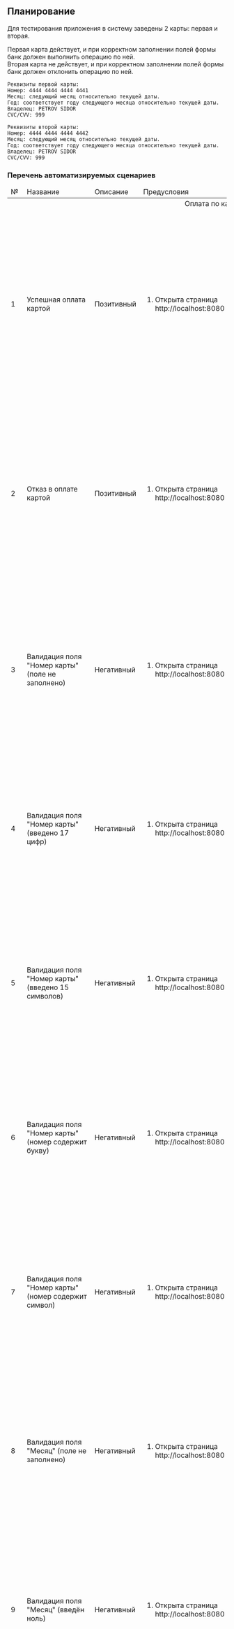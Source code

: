 ## Планирование

<p>Для тестирования приложения в систему заведены 2 карты: первая и вторая.</p>
Первая карта действует, и при корректном заполнении полей формы банк должен выполнить операцию по ней.<br/>
Вторая карта не действует, и при корректном заполнении полей формы банк должен отклонить операцию по ней.<br/>

`````
Реквизиты первой карты:
Номер: 4444 4444 4444 4441
Месяц: следующий месяц относительно текущей даты.
Год: соответствует году следующего месяца относительно текущей даты.
Владелец: PETROV SIDOR
CVC/CVV: 999
`````

`````
Реквизиты второй карты:
Номер: 4444 4444 4444 4442
Месяц: следующий месяц относительно текущей даты.
Год: соответствует году следующего месяца относительно текущей даты.
Владелец: PETROV SIDOR
CVC/CVV: 999
`````


### Перечень автоматизируемых сценариев
<table>
  <thead>
    <tr>
      <td>№</td>
      <td>Название</td>
      <td>Описание</td>
      <td>Предусловия</td>
      <td>Шаги</td>
      <td>Ожидаемый результат</td>
    </tr>
  </thead>
  <tbody>
    <tr>
        <td colspan="6" align="center">Оплата по карте</td>
    </tr>
    <tr>
      <td>1</td>
      <td>Успешная оплата картой</td>
      <td>Позитивный</td>
      <td>
        <ol>
          <li>Открыта страница http://localhost:8080</li>
        </ol>
      </td>
      <td>
        <ol>
          <li>Нажать на кнопку "Купить"</li>
          <li>Заполнить поля формы значениями первой карты</li>
          <li>Нажать на кнопку "Продолжить"</li>
          <li>Подождать 15 секунд</li>
        </ol>
      </td>
      <td>
        <ul>
            UI:
            <li>На странице виден элемент с текстом "Успешно"</li>
        </ul>
        <ul>
            БД:
            <li>В таблицу "order_entity" добавилась запись</li>
            <li>В таблицу "payment_entity" добавилась запись</li>
            <li>В таблице "credit_request_entity" нет новых записей</li>
            <li>Поле "status" новой записи в таблице "payment_entity" имеет значение "APPROVED"</li>
        </ul>
      </td>
    </tr>
    <tr>
      <td>2</td>
      <td>Отказ в оплате картой</td>
      <td>Позитивный</td>
      <td>
        <ol>
          <li>Открыта страница http://localhost:8080</li>
        </ol>
      </td>
      <td>
        <ol>
          <li>Нажать на кнопку "Купить"</li>
          <li>Заполнить поля формы значениями второй карты</li>
          <li>Нажать на кнопку "Продолжить"</li>
          <li>Подождать 15 секунд</li>
        </ol>
      </td>
      <td>
        <ul>
            UI:
            <li>На странице виден элемент с текстом "Ошибка"</li>
        </ul>
        <ul>
          БД:
          <li>В таблицу "order_entity" добавилась запись</li>
          <li>В таблицу "payment_entity" добавилась запись</li>
          <li>В таблице "credit_request_entity" нет новых записей</li>
          <li>Поле "status" новой записи в таблице "payment_entity" имеет значение "DECLINED"</li>
        </ul>
      </td>
    </tr>
    <tr>
      <td>3</td>
      <td>Валидация поля "Номер карты" (поле не заполнено)</td>
      <td>Негативный</td>
      <td>
        <ol>
          <li>Открыта страница http://localhost:8080</li>
        </ol>
      </td>
      <td>
        <ol>
          <li>Нажать на кнопку "Купить"</li>
            <li>В поле "Номер карты" ввести значение "" (пустая строка)</li>
            <li>Заполнить остальные поля формы значениями первой карты</li>
            <li>Нажать на кнопку "Продолжить"</li>
        </ol>
      </td>
      <td>
        <ul>
            UI:
            <li>На форме под полем "Номер карты" видно предупреждение "Поле обязательно для заполнения"</li>
        </ul>
        <ul>
          БД:
          <li>В таблице "order_entity" нет новых записей</li>
          <li>В таблице "payment_entity" нет новых записей</li>
          <li>В таблице "credit_request_entity" нет новых записей</li>
        </ul>
      </td>
    </tr>
    <tr>
      <td>4</td>
      <td>Валидация поля "Номер карты" (введено 17 цифр)</td>
      <td>Негативный</td>
      <td>
        <ol>
          <li>Открыта страница http://localhost:8080</li>
        </ol>
      </td>
      <td>
        <ol>
          <li>Нажать на кнопку "Купить"</li>
            <li>В поле "Номер карты" ввести значение 44444444444444412</li>
            <li>Заполнить остальные поля формы значениями первой карты</li>
            <li>Нажать на кнопку "Продолжить"</li>
        </ol>
      </td>
      <td>
        <ul>
            UI:
            <li>На форме под полем "Номер карты" видно предупреждение "Неверный формат"</li>
        </ul>
        <ul>
          БД:
          <li>В таблице "order_entity" нет новых записей</li>
          <li>В таблице "payment_entity" нет новых записей</li>
          <li>В таблице "credit_request_entity" нет новых записей</li>
        </ul>
      </td>
    </tr>
    <tr>
      <td>5</td>
      <td>Валидация поля "Номер карты" (введено 15 символов)</td>
      <td>Негативный</td>
      <td>
        <ol>
          <li>Открыта страница http://localhost:8080</li>
        </ol>
      </td>
      <td>
        <ol>
          <li>Нажать на кнопку "Купить"</li>
            <li>В поле "Номер карты" ввести значение 444444444444444</li>
            <li>Заполнить остальные поля формы значениями первой карты</li>
            <li>Нажать на кнопку "Продолжить"</li>
        </ol>
      </td>
      <td>
        <ul>
            UI:
            <li>На форме под полем "Номер карты" видно предупреждение "Неверный формат"</li>
        </ul>
        <ul>
          БД:
          <li>В таблице "order_entity" нет новых записей</li>
          <li>В таблице "payment_entity" нет новых записей</li>
          <li>В таблице "credit_request_entity" нет новых записей</li>
        </ul>
      </td>
    </tr>
    <tr>
      <td>6</td>
      <td>Валидация поля "Номер карты" (номер содержит букву)</td>
      <td>Негативный</td>
      <td>
        <ol>
          <li>Открыта страница http://localhost:8080</li>
        </ol>
      </td>
      <td>
        <ol>
          <li>Нажать на кнопку "Купить"</li>
            <li>В поле "Номер карты" ввести значение 444444444444444i</li>
            <li>Заполнить остальные поля формы значениями первой карты</li>
            <li>Нажать на кнопку "Продолжить"</li>
        </ol>
      </td>
      <td>
        <ul>
            UI:
            <li>На форме под полем "Номер карты" видно предупреждение "Неверный формат"</li>
        </ul>
        <ul>
          БД:
          <li>В таблице "order_entity" нет новых записей</li>
          <li>В таблице "payment_entity" нет новых записей</li>
          <li>В таблице "credit_request_entity" нет новых записей</li>
        </ul>
      </td>
    </tr>
    <tr>
      <td>7</td>
      <td>Валидация поля "Номер карты" (номер содержит символ)</td>
      <td>Негативный</td>
      <td>
        <ol>
          <li>Открыта страница http://localhost:8080</li>
        </ol>
      </td>
      <td>
        <ol>
          <li>Нажать на кнопку "Купить"</li>
            <li>В поле "Номер карты" ввести значение 444444444444444%</li>
            <li>Заполнить остальные поля формы значениями первой карты</li>
            <li>Нажать на кнопку "Продолжить"</li>
        </ol>
      </td>
      <td>
        <ul>
            UI:
            <li>На форме под полем "Номер карты" видно предупреждение "Неверный формат"</li>
        </ul>
        <ul>
          БД:
          <li>В таблице "order_entity" нет новых записей</li>
          <li>В таблице "payment_entity" нет новых записей</li>
          <li>В таблице "credit_request_entity" нет новых записей</li>
        </ul>
      </td>
    </tr>
    <tr>
      <td>8</td>
      <td>Валидация поля "Месяц" (поле не заполнено)</td>
      <td>Негативный</td>
      <td>
        <ol>
          <li>Открыта страница http://localhost:8080</li>
        </ol>
      </td>
      <td>
        <ol>
          <li>Нажать на кнопку "Купить"</li>
            <li>В поле "Месяц" ввести значение "" (пустая строка)</li>
            <li>Заполнить остальные поля формы значениями первой карты</li>
            <li>Нажать на кнопку "Продолжить"</li>
        </ol>
      </td>
      <td>
        <ul>
            UI:
            <li>На форме под полем "Месяц" видно предупреждение "Поле обязательно для заполнения"</li>
        </ul>
        <ul>
            БД:
            <li>В таблице "order_entity" нет новых записей</li>
            <li>В таблице "payment_entity" нет новых записей</li>
            <li>В таблице "credit_request_entity" нет новых записей</li>
        </ul>
      </td>
    </tr>
    <tr>
      <td>9</td>
      <td>Валидация поля "Месяц" (введён ноль)</td>
      <td>Негативный</td>
      <td>
        <ol>
          <li>Открыта страница http://localhost:8080</li>
        </ol>
      </td>
      <td>
        <ol>
          <li>Нажать на кнопку "Купить"</li>
            <li>В поле "Месяц" ввести значение 0</li>
            <li>Заполнить остальные поля формы значениями первой карты</li>
            <li>Нажать на кнопку "Продолжить"</li>
        </ol>
      </td>
      <td>
        <ul>
            UI:
            <li>На форме под полем "Месяц" видно предупреждение "Неверный формат"</li>
        </ul>
        <ul>
            БД:
            <li>В таблице "order_entity" нет новых записей</li>
            <li>В таблице "payment_entity" нет новых записей</li>
            <li>В таблице "credit_request_entity" нет новых записей</li>
        </ul>
      </td>
    </tr>
    <tr>
      <td>10</td>
      <td>Валидация поля "Месяц" (введено значение 00)</td>
      <td>Негативный</td>
      <td>
        <ol>
          <li>Открыта страница http://localhost:8080</li>
        </ol>
      </td>
      <td>
        <ol>
          <li>Нажать на кнопку "Купить"</li>
            <li>В поле "Месяц" ввести значение 00</li>
            <li>Заполнить остальные поля формы значениями первой карты</li>
            <li>Нажать на кнопку "Продолжить"</li>
        </ol>
      </td>
      <td>
        <ul>
            UI:
            <li>На форме под полем "Месяц" видно предупреждение "Неверный формат"</li>
        </ul>
        <ul>
            БД:
            <li>В таблице "order_entity" нет новых записей</li>
            <li>В таблице "payment_entity" нет новых записей</li>
            <li>В таблице "credit_request_entity" нет новых записей</li>
        </ul>
      </td>
    </tr>
    <tr>
      <td>11</td>
      <td>Валидация поля "Месяц" (введена одна цифра)</td>
      <td>Негативный</td>
      <td>
        <ol>
          <li>Открыта страница http://localhost:8080</li>
        </ol>
      </td>
      <td>
        <ol>
          <li>Нажать на кнопку "Купить"</li>
            <li>В поле "Месяц" ввести значение 7</li>
            <li>Заполнить остальные поля формы значениями первой карты</li>
            <li>Нажать на кнопку "Продолжить"</li>
        </ol>
      </td>
      <td>
        <ul>
            UI:
            <li>На форме под полем "Месяц" видно предупреждение "Неверный формат"</li>
        </ul>
        <ul>
            БД:
            <li>В таблице "order_entity" нет новых записей</li>
            <li>В таблице "payment_entity" нет новых записей</li>
            <li>В таблице "credit_request_entity" нет новых записей</li>
        </ul>
      </td>
    </tr>
    <tr>
      <td>12</td>
      <td>Валидация поля "Месяц" (введены 3 цифры)</td>
      <td>Негативный</td>
      <td>
        <ol>
          <li>Открыта страница http://localhost:8080</li>
        </ol>
      </td>
      <td>
        <ol>
          <li>Нажать на кнопку "Купить"</li>
            <li>В поле "Месяц" ввести значение 007</li>
            <li>Заполнить остальные поля формы значениями первой карты</li>
            <li>Нажать на кнопку "Продолжить"</li>
        </ol>
      </td>
      <td>
        <ul>
            UI:
            <li>На форме под полем "Месяц" видно предупреждение "Неверный формат"</li>
        </ul>
        <ul>
            БД:
            <li>В таблице "order_entity" нет новых записей</li>
            <li>В таблице "payment_entity" нет новых записей</li>
            <li>В таблице "credit_request_entity" нет новых записей</li>
        </ul>
      </td>
    </tr>
    <tr>
      <td>13</td>
      <td>Валидация поля "Месяц" (введён несуществующий номер месяца)</td>
      <td>Негативный</td>
      <td>
        <ol>
          <li>Открыта страница http://localhost:8080</li>
        </ol>
      </td>
      <td>
        <ol>
          <li>Нажать на кнопку "Купить"</li>
            <li>В поле "Месяц" ввести значение 13</li>
            <li>Заполнить остальные поля формы значениями первой карты</li>
            <li>Нажать на кнопку "Продолжить"</li>
        </ol>
      </td>
      <td>
        <ul>
            UI:
            <li>На форме под полем "Месяц" видно предупреждение "Неверно указан срок действия карты"</li>
        </ul>
        <ul>
            БД:
            <li>В таблице "order_entity" нет новых записей</li>
            <li>В таблице "payment_entity" нет новых записей</li>
            <li>В таблице "credit_request_entity" нет новых записей</li>
        </ul>
      </td>
    </tr>
    <tr>
      <td>14</td>
      <td>Валидация поля "Месяц" (введён отрицательный номер месяца)</td>
      <td>Негативный</td>
      <td>
        <ol>
          <li>Открыта страница http://localhost:8080</li>
        </ol>
      </td>
      <td>
        <ol>
          <li>Нажать на кнопку "Купить"</li>
            <li>В поле "Месяц" ввести значение -08</li>
            <li>Заполнить остальные поля формы значениями первой карты</li>
            <li>Нажать на кнопку "Продолжить"</li>
        </ol>
      </td>
      <td>
        <ul>
            UI:
            <li>На форме под полем "Месяц" видно предупреждение "Неверный формат"</li>
        </ul>
        <ul>
            БД:
            <li>В таблице "order_entity" нет новых записей</li>
            <li>В таблице "payment_entity" нет новых записей</li>
            <li>В таблице "credit_request_entity" нет новых записей</li>
        </ul>
      </td>
    </tr>
    <tr>
      <td>15</td>
      <td>Валидация поля "Месяц" (введены буквы)</td>
      <td>Негативный</td>
      <td>
        <ol>
          <li>Открыта страница http://localhost:8080</li>
        </ol>
      </td>
      <td>
        <ol>
          <li>Нажать на кнопку "Купить"</li>
            <li>В поле "Месяц" ввести значение VI</li>
            <li>Заполнить остальные поля формы значениями первой карты</li>
            <li>Нажать на кнопку "Продолжить"</li>
        </ol>
      </td>
      <td>
        <ul>
            UI:
            <li>На форме под полем "Месяц" видно предупреждение "Неверный формат"</li>
        </ul>
        <ul>
            БД:
            <li>В таблице "order_entity" нет новых записей</li>
            <li>В таблице "payment_entity" нет новых записей</li>
            <li>В таблице "credit_request_entity" нет новых записей</li>
        </ul>
      </td>
    </tr>
    <tr>
      <td>16</td>
      <td>Валидация поля "Месяц" (введены символы)</td>
      <td>Негативный</td>
      <td>
        <ol>
          <li>Открыта страница http://localhost:8080</li>
        </ol>
      </td>
      <td>
        <ol>
          <li>Нажать на кнопку "Купить"</li>
            <li>В поле "Месяц" ввести значение 0%</li>
            <li>Заполнить остальные поля формы значениями первой карты</li>
            <li>Нажать на кнопку "Продолжить"</li>
        </ol>
      </td>
      <td>
        <ul>
            UI:
            <li>На форме под полем "Месяц" видно предупреждение "Неверный формат"</li>
        </ul>
        <ul>
            БД:
            <li>В таблице "order_entity" нет новых записей</li>
            <li>В таблице "payment_entity" нет новых записей</li>
            <li>В таблице "credit_request_entity" нет новых записей</li>
        </ul>
      </td>
    </tr>
    <tr>
      <td>17</td>
      <td>Валидация поля "Год" (поле не заполнено)</td>
      <td>Негативный</td>
      <td>
        <ol>
          <li>Открыта страница http://localhost:8080</li>
        </ol>
      </td>
      <td>
        <ol>
            <li>Нажать на кнопку "Купить"</li>
            <li>В поле "Год" ввести значение "" (пустая строка)</li>
            <li>Заполнить остальные поля формы значениями первой карты</li>
            <li>Нажать на кнопку "Продолжить"</li>
        </ol>
      </td>
      <td>
        <ul>
            UI:
            <li>На форме под полем "Год" видно предупреждение "Поле обязательно для заполнения"</li>
        </ul>
        <ul>
            БД:
            <li>В таблице "order_entity" нет новых записей</li>
            <li>В таблице "payment_entity" нет новых записей</li>
            <li>В таблице "credit_request_entity" нет новых записей</li>
        </ul>
      </td>
    </tr>
    <tr>
      <td>18</td>
      <td>Валидация поля "Год" (введены буквы)</td>
      <td>Негативный</td>
      <td>
        <ol>
          <li>Открыта страница http://localhost:8080</li>
        </ol>
      </td>
      <td>
        <ol>
            <li>Нажать на кнопку "Купить"</li>
            <li>В поле "Год" ввести значение XX</li>
            <li>Заполнить остальные поля формы значениями первой карты</li>
            <li>Нажать на кнопку "Продолжить"</li>
        </ol>
      </td>
      <td>
        <ul>
            UI:
            <li>На форме под полем "Год" видно предупреждение "Неверный формат"</li>
        </ul>
        <ul>
            БД:
            <li>В таблице "order_entity" нет новых записей</li>
            <li>В таблице "payment_entity" нет новых записей</li>
            <li>В таблице "credit_request_entity" нет новых записей</li>
        </ul>
      </td>
    </tr>
    <tr>
      <td>19</td>
      <td>Валидация поля "Год" (введены символы)</td>
      <td>Негативный</td>
      <td>
        <ol>
          <li>Открыта страница http://localhost:8080</li>
        </ol>
      </td>
      <td>
        <ol>
            <li>Нажать на кнопку "Купить"</li>
            <li>В поле "Год" ввести значение 2*</li>
            <li>Заполнить остальные поля формы значениями первой карты</li>
            <li>Нажать на кнопку "Продолжить"</li>
        </ol>
      </td>
      <td>
        <ul>
            UI:
            <li>На форме под полем "Год" видно предупреждение "Неверный формат"</li>
        </ul>
        <ul>
            БД:
            <li>В таблице "order_entity" нет новых записей</li>
            <li>В таблице "payment_entity" нет новых записей</li>
            <li>В таблице "credit_request_entity" нет новых записей</li>
        </ul>
      </td>
    </tr>
    <tr>
      <td>20</td>
      <td>Валидация поля "Год" (введено отрицательное значение)</td>
      <td>Негативный</td>
      <td>
        <ol>
          <li>Открыта страница http://localhost:8080</li>
        </ol>
      </td>
      <td>
        <ol>
            <li>Нажать на кнопку "Купить"</li>
            <li>В поле "Год" ввести значение -23</li>
            <li>Заполнить остальные поля формы значениями первой карты</li>
            <li>Нажать на кнопку "Продолжить"</li>
        </ol>
      </td>
      <td>
        <ul>
            UI:
            <li>На форме под полем "Год" видно предупреждение "Неверный формат"</li>
        </ul>
        <ul>
            БД:
            <li>В таблице "order_entity" нет новых записей</li>
            <li>В таблице "payment_entity" нет новых записей</li>
            <li>В таблице "credit_request_entity" нет новых записей</li>
        </ul>
      </td>
    </tr>
    <tr>
      <td>21</td>
      <td>Валидация поля "Год" (введено 4 цифры)</td>
      <td>Негативный</td>
      <td>
        <ol>
          <li>Открыта страница http://localhost:8080</li>
        </ol>
      </td>
      <td>
        <ol>
            <li>Нажать на кнопку "Купить"</li>
            <li>В поле "Год" ввести 4 цифры текущего года</li>
            <li>Заполнить остальные поля формы значениями первой карты</li>
            <li>Нажать на кнопку "Продолжить"</li>
        </ol>
      </td>
      <td>
        <ul>
            UI:
            <li>На форме под полем "Год" видно предупреждение "Неверный формат"</li>
        </ul>
        <ul>
            БД:
            <li>В таблице "order_entity" нет новых записей</li>
            <li>В таблице "payment_entity" нет новых записей</li>
            <li>В таблице "credit_request_entity" нет новых записей</li>
        </ul>
      </td>
    </tr>
    <tr>
      <td>22</td>
      <td>Валидация поля "Год" (введено 3 цифры)</td>
      <td>Негативный</td>
      <td>
        <ol>
          <li>Открыта страница http://localhost:8080</li>
        </ol>
      </td>
      <td>
        <ol>
            <li>Нажать на кнопку "Купить"</li>
            <li>В поле "Год" ввести последние 3 цифры текущего года</li>
            <li>Заполнить остальные поля формы значениями первой карты</li>
            <li>Нажать на кнопку "Продолжить"</li>
        </ol>
      </td>
      <td>
        <ul>
            UI:
            <li>На форме под полем "Год" видно предупреждение "Неверный формат"</li>
        </ul>
        <ul>
            БД:
            <li>В таблице "order_entity" нет новых записей</li>
            <li>В таблице "payment_entity" нет новых записей</li>
            <li>В таблице "credit_request_entity" нет новых записей</li>
        </ul>
      </td>
    </tr>
    <tr>
      <td>23</td>
      <td>Валидация срока действия карты (срок действия истёк 1 месяц назад)</td>
      <td>Негативный</td>
      <td>
        <ol>
          <li>Открыта страница http://localhost:8080</li>
        </ol>
      </td>
      <td>
        <ol>
            <li>Нажать на кнопку "Купить"</li>
            <li>Поля "Месяц" и "Год" заполнить значениями, соответствующими дате на 1 месяц раньше текущей</li>
            <li>Заполнить остальные поля формы значениями первой карты</li>
            <li>Нажать на кнопку "Продолжить"</li>
        </ol>
      </td>
      <td>
        <ul>
            UI:
            <li>На форме видно предупреждение:
                <ul>
                    <li>"Неверно указан срок действия карты" под полем "Месяц", если в поле "Год" введён текущий год, а в поле "Месяц" введён номер месяца, меньше текущего</li>
                    <li>"Истёк срок действия карты" под полем "Год", если в поле "Год" введён год, меньше текущего</li>
                </ul>
            </li>
        </ul>
        <ul>
            БД:
            <li>В таблице "order_entity" нет новых записей</li>
            <li>В таблице "payment_entity" нет новых записей</li>
            <li>В таблице "credit_request_entity" нет новых записей</li>
        </ul>
      </td>
    </tr>
    <tr>
      <td>24</td>
      <td>Валидация срока действия карты (срок действия истёк 1 год назад)</td>
      <td>Негативный</td>
      <td>
        <ol>
          <li>Открыта страница http://localhost:8080</li>
        </ol>
      </td>
      <td>
        <ol>
          <li>Нажать на кнопку "Купить"</li>
          <li>Поле "Год" заполнить значениями, соответствующими дате на 1 год раньше текущей</li>
          <li>Заполнить остальные поля формы значениями первой карты</li>
            <li>Нажать на кнопку "Продолжить"</li>
        </ol>
      </td>
      <td>
        <ul>
            UI:
            <li>На форме под полем "Год" видно предупреждение "Истёк срок действия карты"</li>
        </ul>
        <ul>
            БД:
            <li>В таблице "order_entity" нет новых записей</li>
            <li>В таблице "payment_entity" нет новых записей</li>
            <li>В таблице "credit_request_entity" нет новых записей</li>
        </ul>
      </td>
    </tr>
    <tr>
      <td>25</td>
      <td>Валидация поля "Владелец" (поле не заполнено)</td>
      <td>Негативный</td>
      <td>
        <ol>
          <li>Открыта страница http://localhost:8080</li>
        </ol>
      </td>
      <td>
        <ol>
            <li>Нажать на кнопку "Купить"</li>
            <li>В поле "Владелец" ввести значение "" (пустая строка)</li>
            <li>Заполнить остальные поля формы значениями первой карты</li>
            <li>Нажать на кнопку "Продолжить"</li>
        </ol>
      </td>
      <td>
        <ul>
            UI:
            <li>На форме под полем "Владелец" видно предупреждение "Поле обязательно для заполнения"</li>
        </ul>
        <ul>
            БД:
            <li>В таблице "order_entity" нет новых записей</li>
            <li>В таблице "payment_entity" нет новых записей</li>
            <li>В таблице "credit_request_entity" нет новых записей</li>
        </ul>
      </td>
    </tr>
    <tr>
      <td>26</td>
      <td>Валидация поля "Владелец" (введено одно слово латиницей)</td>
      <td>Негативный</td>
      <td>
        <ol>
          <li>Открыта страница http://localhost:8080</li>
        </ol>
      </td>
      <td>
        <ol>
            <li>Нажать на кнопку "Купить"</li>
            <li>В поле "Владелец" ввести значение "PETROV"</li>
            <li>Заполнить остальные поля формы значениями первой карты</li>
            <li>Нажать на кнопку "Продолжить"</li>
        </ol>
      </td>
      <td>
        <ul>
            UI:
            <li>На форме под полем "Владелец" видно предупреждение "Неверный формат"</li>
        </ul>
        <ul>
            БД:
            <li>В таблице "order_entity" нет новых записей</li>
            <li>В таблице "payment_entity" нет новых записей</li>
            <li>В таблице "credit_request_entity" нет новых записей</li>
        </ul>
      </td>
    </tr>
    <tr>
      <td>27</td>
      <td>Валидация поля "Владелец" (введены 3 слова латиницей)</td>
      <td>Негативный</td>
      <td>
        <ol>
          <li>Открыта страница http://localhost:8080</li>
        </ol>
      </td>
      <td>
        <ol>
            <li>Нажать на кнопку "Купить"</li>
            <li>В поле "Владелец" ввести значение "PETROV SIDOR IVANOVICH"</li>
            <li>Заполнить остальные поля формы значениями первой карты</li>
            <li>Нажать на кнопку "Продолжить"</li>
        </ol>
      </td>
      <td>
        <ul>
            UI:
            <li>На форме под полем "Владелец" видно предупреждение "Неверный формат"</li>
        </ul>
        <ul>
            БД:
            <li>В таблице "order_entity" нет новых записей</li>
            <li>В таблице "payment_entity" нет новых записей</li>
            <li>В таблице "credit_request_entity" нет новых записей</li>
        </ul>
      </td>
    </tr>
    <tr>
      <td>28</td>
      <td>Валидация поля "Владелец" (введено одно слово кириллицей)</td>
      <td>Негативный</td>
      <td>
        <ol>
          <li>Открыта страница http://localhost:8080</li>
        </ol>
      </td>
      <td>
        <ol>
            <li>Нажать на кнопку "Купить"</li>
            <li>В поле "Владелец" ввести значение "Петров"</li>
            <li>Заполнить остальные поля формы значениями первой карты</li>
            <li>Нажать на кнопку "Продолжить"</li>
        </ol>
      </td>
      <td>
        <ul>
            UI:
            <li>На форме под полем "Владелец" видно предупреждение "Неверный формат"</li>
        </ul>
        <ul>
            БД:
            <li>В таблице "order_entity" нет новых записей</li>
            <li>В таблице "payment_entity" нет новых записей</li>
            <li>В таблице "credit_request_entity" нет новых записей</li>
        </ul>
      </td>
    </tr>
    <tr>
      <td>29</td>
      <td>Валидация поля "Владелец" (введены два слова кириллицей)</td>
      <td>Негативный</td>
      <td>
        <ol>
          <li>Открыта страница http://localhost:8080</li>
        </ol>
      </td>
      <td>
        <ol>
            <li>Нажать на кнопку "Купить"</li>
            <li>В поле "Владелец" ввести значение "Петров Сидор"</li>
            <li>Заполнить остальные поля формы значениями первой карты</li>
            <li>Нажать на кнопку "Продолжить"</li>
        </ol>
      </td>
      <td>
        <ul>
            UI:
            <li>На форме под полем "Владелец" видно предупреждение "Неверный формат"</li>
        </ul>
        <ul>
            БД:
            <li>В таблице "order_entity" нет новых записей</li>
            <li>В таблице "payment_entity" нет новых записей</li>
            <li>В таблице "credit_request_entity" нет новых записей</li>
        </ul>
      </td>
    </tr>
    <tr>
      <td>30</td>
      <td>Валидация поля "Владелец" (введены три слова кириллицей)</td>
      <td>Негативный</td>
      <td>
        <ol>
          <li>Открыта страница http://localhost:8080</li>
        </ol>
      </td>
      <td>
        <ol>
            <li>Нажать на кнопку "Купить"</li>
            <li>В поле "Владелец" ввести значение "Петров Сидор Иванович"</li>
            <li>Заполнить остальные поля формы значениями первой карты</li>
            <li>Нажать на кнопку "Продолжить"</li>
        </ol>
      </td>
      <td>
        <ul>
            UI:
            <li>На форме под полем "Владелец" видно предупреждение "Неверный формат"</li>
        </ul>
        <ul>
            БД:
            <li>В таблице "order_entity" нет новых записей</li>
            <li>В таблице "payment_entity" нет новых записей</li>
            <li>В таблице "credit_request_entity" нет новых записей</li>
        </ul>
      </td>
    </tr>
    <tr>
      <td>31</td>
      <td>Валидация поля "Владелец" (введены двойная фамилия и имя кириллицей)</td>
      <td>Негативный</td>
      <td>
        <ol>
          <li>Открыта страница http://localhost:8080</li>
        </ol>
      </td>
      <td>
        <ol>
            <li>Нажать на кнопку "Купить"</li>
            <li>В поле "Владелец" ввести значение "Петров-Старший Сидор"</li>
            <li>Заполнить остальные поля формы значениями первой карты</li>
            <li>Нажать на кнопку "Продолжить"</li>
        </ol>
      </td>
      <td>
        <ul>
            UI:
            <li>На форме под полем "Владелец" видно предупреждение "Неверный формат"</li>
        </ul>
        <ul>
            БД:
            <li>В таблице "order_entity" нет новых записей</li>
            <li>В таблице "payment_entity" нет новых записей</li>
            <li>В таблице "credit_request_entity" нет новых записей</li>
        </ul>
      </td>
    </tr>
    <tr>
      <td>32</td>
      <td>Валидация поля "Владелец" (введён один символ)</td>
      <td>Негативный</td>
      <td>
        <ol>
          <li>Открыта страница http://localhost:8080</li>
        </ol>
      </td>
      <td>
        <ol>
            <li>Нажать на кнопку "Купить"</li>
            <li>В поле "Владелец" ввести значение "*"</li>
            <li>Заполнить остальные поля формы значениями первой карты</li>
            <li>Нажать на кнопку "Продолжить"</li>
        </ol>
      </td>
      <td>
        <ul>
            UI:
            <li>На форме под полем "Владелец" видно предупреждение "Неверный формат"</li>
        </ul>
        <ul>
            БД:
            <li>В таблице "order_entity" нет новых записей</li>
            <li>В таблице "payment_entity" нет новых записей</li>
            <li>В таблице "credit_request_entity" нет новых записей</li>
        </ul>
      </td>
    </tr>
    <tr>
      <td>33</td>
      <td>Валидация поля "Владелец" (введены два символа через пробел)</td>
      <td>Негативный</td>
      <td>
        <ol>
          <li>Открыта страница http://localhost:8080</li>
        </ol>
      </td>
      <td>
        <ol>
            <li>Нажать на кнопку "Купить"</li>
            <li>В поле "Владелец" ввести значение "* *"</li>
            <li>Заполнить остальные поля формы значениями первой карты</li>
            <li>Нажать на кнопку "Продолжить"</li>
        </ol>
      </td>
      <td>
        <ul>
            UI:
            <li>На форме под полем "Владелец" видно предупреждение "Неверный формат"</li>
        </ul>
        <ul>
            БД:
            <li>В таблице "order_entity" нет новых записей</li>
            <li>В таблице "payment_entity" нет новых записей</li>
            <li>В таблице "credit_request_entity" нет новых записей</li>
        </ul>
      </td>
    </tr>
    <tr>
      <td>34</td>
      <td>Валидация поля "Владелец" (введены два слова, состоящие из цифр)</td>
      <td>Негативный</td>
      <td>
        <ol>
          <li>Открыта страница http://localhost:8080</li>
        </ol>
      </td>
      <td>
        <ol>
            <li>Нажать на кнопку "Купить"</li>
            <li>В поле "Владелец" ввести значение "123 456"</li>
            <li>Заполнить остальные поля формы значениями первой карты</li>
            <li>Нажать на кнопку "Продолжить"</li>
        </ol>
      </td>
      <td>
        <ul>
            UI:
            <li>На форме под полем "Владелец" видно предупреждение "Неверный формат"</li>
        </ul>
        <ul>
            БД:
            <li>В таблице "order_entity" нет новых записей</li>
            <li>В таблице "payment_entity" нет новых записей</li>
            <li>В таблице "credit_request_entity" нет новых записей</li>
        </ul>
      </td>
    </tr>
    <tr>
      <td>35</td>
      <td>Валидация поля "CVC/CVV" (поле не заполнено)</td>
      <td>Негативный</td>
      <td>
        <ol>
          <li>Открыта страница http://localhost:8080</li>
        </ol>
      </td>
      <td>
        <ol>
          <li>Нажать на кнопку "Купить"</li>
          <li>В поле "CVC/CVV" ввести значение "" (пустая строка)</li>
            <li>Заполнить остальные поля формы значениями первой карты</li>
            <li>Нажать на кнопку "Продолжить"</li>
        </ol>
      </td>
      <td>
        <ul>
            UI:
            <li>На форме под полем "CVC/CVV" видно предупреждение "Поле обязательно для заполнения"</li>
        </ul>
        <ul>
            БД:
            <li>В таблице "order_entity" нет новых записей</li>
            <li>В таблице "payment_entity" нет новых записей</li>
            <li>В таблице "credit_request_entity" нет новых записей</li>
        </ul>
      </td>
    </tr>
    <tr>
      <td>36</td>
      <td>Валидация поля "CVC/CVV" (введена одна цифра)</td>
      <td>Негативный</td>
      <td>
        <ol>
          <li>Открыта страница http://localhost:8080</li>
        </ol>
      </td>
      <td>
        <ol>
          <li>Нажать на кнопку "Купить"</li>
          <li>В поле "CVC/CVV" ввести значение "9"</li>
            <li>Заполнить остальные поля формы значениями первой карты</li>
            <li>Нажать на кнопку "Продолжить"</li>
        </ol>
      </td>
      <td>
        <ul>
            UI:
            <li>На форме под полем "CVC/CVV" видно предупреждение "Неверный формат"</li>
        </ul>
        <ul>
            БД:
            <li>В таблице "order_entity" нет новых записей</li>
            <li>В таблице "payment_entity" нет новых записей</li>
            <li>В таблице "credit_request_entity" нет новых записей</li>
        </ul>
      </td>
    </tr>
    <tr>
      <td>37</td>
      <td>Валидация поля "CVC/CVV" (введены две цифры)</td>
      <td>Негативный</td>
      <td>
        <ol>
          <li>Открыта страница http://localhost:8080</li>
        </ol>
      </td>
      <td>
        <ol>
            <li>Нажать на кнопку "Купить"</li>
            <li>В поле "CVC/CVV" ввести значение "99"</li>
            <li>Заполнить остальные поля формы значениями первой карты</li>
            <li>Нажать на кнопку "Продолжить"</li>
        </ol>
      </td>
      <td>
        <ul>
            UI:
            <li>На форме под полем "CVC/CVV" видно предупреждение "Неверный формат"</li>
        </ul>
        <ul>
            БД:
            <li>В таблице "order_entity" нет новых записей</li>
            <li>В таблице "payment_entity" нет новых записей</li>
            <li>В таблице "credit_request_entity" нет новых записей</li>
        </ul>
      </td>
    </tr>
    <tr>
      <td>38</td>
      <td>Валидация поля "CVC/CVV" (введены четыре цифры)</td>
      <td>Негативный</td>
      <td>
        <ol>
          <li>Открыта страница http://localhost:8080</li>
        </ol>
      </td>
      <td>
        <ol>
            <li>Нажать на кнопку "Купить"</li>
            <li>В поле "CVC/CVV" ввести значение "9999"</li>
            <li>Заполнить остальные поля формы значениями первой карты</li>
            <li>Нажать на кнопку "Продолжить"</li>
        </ol>
      </td>
      <td>
        <ul>
            UI:
            <li>На форме под полем "CVC/CVV" видно предупреждение "Неверный формат"</li>
        </ul>
        <ul>
            БД:
            <li>В таблице "order_entity" нет новых записей</li>
            <li>В таблице "payment_entity" нет новых записей</li>
            <li>В таблице "credit_request_entity" нет новых записей</li>
        </ul>
      </td>
    </tr>
    <tr>
      <td>39</td>
      <td>Валидация поля "CVC/CVV" (введены буквы)</td>
      <td>Негативный</td>
      <td>
        <ol>
          <li>Открыта страница http://localhost:8080</li>
        </ol>
      </td>
      <td>
        <ol>
            <li>Нажать на кнопку "Купить"</li>
            <li>В поле "CVC/CVV" ввести значение "abc"</li>
            <li>Заполнить остальные поля формы значениями первой карты</li>
            <li>Нажать на кнопку "Продолжить"</li>
        </ol>
      </td>
      <td>
        <ul>
            UI:
            <li>На форме под полем "CVC/CVV" видно предупреждение "Неверный формат"</li>
        </ul>
        <ul>
            БД:
            <li>В таблице "order_entity" нет новых записей</li>
            <li>В таблице "payment_entity" нет новых записей</li>
            <li>В таблице "credit_request_entity" нет новых записей</li>
        </ul>
      </td>
    </tr>
    <tr>
      <td>40</td>
      <td>Валидация поля "CVC/CVV" (введены символы)</td>
      <td>Негативный</td>
      <td>
        <ol>
          <li>Открыта страница http://localhost:8080</li>
        </ol>
      </td>
      <td>
        <ol>
            <li>Нажать на кнопку "Купить"</li>
            <li>В поле "CVC/CVV" ввести значение "***"</li>
            <li>Заполнить остальные поля формы значениями первой карты</li>
            <li>Нажать на кнопку "Продолжить"</li>
        </ol>
      </td>
      <td>
        <ul>
            UI:
            <li>На форме под полем "CVC/CVV" видно предупреждение "Неверный формат"</li>
        </ul>
        <ul>
            БД:
            <li>В таблице "order_entity" нет новых записей</li>
            <li>В таблице "payment_entity" нет новых записей</li>
            <li>В таблице "credit_request_entity" нет новых записей</li>
        </ul>
      </td>
    </tr>
    <tr>
        <td colspan="6" align="center">Оплата в кредит</td>
    </tr>
    <tr>
      <td>41</td>
      <td>Успешная оплата в кредит по реквизитам первой карты</td>
      <td>Позитивный</td>
      <td>
        <ol>
          <li>Открыта страница http://localhost:8080</li>
        </ol>
      </td>
      <td>
        <ol>
          <li>Нажать на кнопку "Купить в кредит"</li>
          <li>Заполнить поля формы значениями первой карты</li>
          <li>Нажать на кнопку "Продолжить"</li>
          <li>Подождать 15 секунд</li>
        </ol>
      </td>
      <td>
        <ul>
            UI:
            <li>На странице виден элемент с текстом "Успешно"</li>
        </ul>
        <ul>
            БД:
          <li>В таблицу "order_entity" добавилась запись</li>
          <li>В таблице "payment_entity" нет новых записей</li>
          <li>В таблицу "credit_request_entity" добавилась запись</li>
          <li>Поле "status" новой записи в таблице "credit_request_entity" имеет значение "APPROVED"</li>
        </ul>
      </td>
    </tr>
    <tr>
      <td>42</td>
      <td>Отказ в оплате в кредит по реквизитам второй карты</td>
      <td>Позитивный</td>
      <td>
        <ol>
          <li>Открыта страница http://localhost:8080</li>
        </ol>
      </td>
      <td>
        <ol>
          <li>Нажать на кнопку "Купить в кредит"</li>
          <li>Заполнить поля формы реквизитами второй карты</li>
          <li>Нажать на кнопку "Продолжить"</li>
          <li>Подождать 15 секунд</li>
        </ol>
      </td>
      <td>
        <ul>
            UI:
            <li>На странице виден элемент с текстом "Ошибка"</li>
        </ul>
        <ul>
            БД:
          <li>В таблицу "order_entity" добавилась запись</li>
          <li>В таблице "payment_entity" нет новых записей</li>
          <li>В таблицу "credit_request_entity" добавилась запись</li>
          <li>Поле "status" новой записи в таблице "credit_request_entity" имеет значение "DECLINED"</li>
        </ul>
      </td>
    </tr>
    <tr>
      <td>43</td>
      <td>Валидация поля "Номер карты" (поле не заполнено)</td>
      <td>Негативный</td>
      <td>
        <ol>
          <li>Открыта страница http://localhost:8080</li>
        </ol>
      </td>
      <td>
        <ol>
          <li>Нажать на кнопку "Купить в кредит"</li>
            <li>В поле "Номер карты" ввести значение "" (пустая строка)</li>
            <li>Заполнить остальные поля формы значениями первой карты</li>
            <li>Нажать на кнопку "Продолжить"</li>
        </ol>
      </td>
      <td>
        <ul>
            UI:
            <li>На форме под полем "Номер карты" видно предупреждение "Поле обязательно для заполнения"</li>
        </ul>
        <ul>
          БД:
          <li>В таблице "order_entity" нет новых записей</li>
          <li>В таблице "payment_entity" нет новых записей</li>
          <li>В таблице "credit_request_entity" нет новых записей</li>
        </ul>
      </td>
    </tr>
    <tr>
      <td>44</td>
      <td>Валидация поля "Номер карты" (введено 17 цифр)</td>
      <td>Негативный</td>
      <td>
        <ol>
          <li>Открыта страница http://localhost:8080</li>
        </ol>
      </td>
      <td>
        <ol>
          <li>Нажать на кнопку "Купить в кредит"</li>
            <li>В поле "Номер карты" ввести значение 44444444444444412</li>
            <li>Заполнить остальные поля формы значениями первой карты</li>
            <li>Нажать на кнопку "Продолжить"</li>
        </ol>
      </td>
      <td>
        <ul>
            UI:
            <li>На форме под полем "Номер карты" видно предупреждение "Неверный формат"</li>
        </ul>
        <ul>
          БД:
          <li>В таблице "order_entity" нет новых записей</li>
          <li>В таблице "payment_entity" нет новых записей</li>
          <li>В таблице "credit_request_entity" нет новых записей</li>
        </ul>
      </td>
    </tr>
    <tr>
      <td>45</td>
      <td>Валидация поля "Номер карты" (введено 15 символов)</td>
      <td>Негативный</td>
      <td>
        <ol>
          <li>Открыта страница http://localhost:8080</li>
        </ol>
      </td>
      <td>
        <ol>
          <li>Нажать на кнопку "Купить в кредит"</li>
            <li>В поле "Номер карты" ввести значение 444444444444444</li>
            <li>Заполнить остальные поля формы значениями первой карты</li>
            <li>Нажать на кнопку "Продолжить"</li>
        </ol>
      </td>
      <td>
        <ul>
            UI:
            <li>На форме под полем "Номер карты" видно предупреждение "Неверный формат"</li>
        </ul>
        <ul>
          БД:
          <li>В таблице "order_entity" нет новых записей</li>
          <li>В таблице "payment_entity" нет новых записей</li>
          <li>В таблице "credit_request_entity" нет новых записей</li>
        </ul>
      </td>
    </tr>
    <tr>
      <td>46</td>
      <td>Валидация поля "Номер карты" (номер содержит букву)</td>
      <td>Негативный</td>
      <td>
        <ol>
          <li>Открыта страница http://localhost:8080</li>
        </ol>
      </td>
      <td>
        <ol>
          <li>Нажать на кнопку "Купить в кредит"</li>
            <li>В поле "Номер карты" ввести значение 444444444444444i</li>
            <li>Заполнить остальные поля формы значениями первой карты</li>
            <li>Нажать на кнопку "Продолжить"</li>
        </ol>
      </td>
      <td>
        <ul>
            UI:
            <li>На форме под полем "Номер карты" видно предупреждение "Неверный формат"</li>
        </ul>
        <ul>
          БД:
          <li>В таблице "order_entity" нет новых записей</li>
          <li>В таблице "payment_entity" нет новых записей</li>
          <li>В таблице "credit_request_entity" нет новых записей</li>
        </ul>
      </td>
    </tr>
    <tr>
      <td>47</td>
      <td>Валидация поля "Номер карты" (номер содержит символ)</td>
      <td>Негативный</td>
      <td>
        <ol>
          <li>Открыта страница http://localhost:8080</li>
        </ol>
      </td>
      <td>
        <ol>
          <li>Нажать на кнопку "Купить в кредит"</li>
            <li>В поле "Номер карты" ввести значение 444444444444444%</li>
            <li>Заполнить остальные поля формы значениями первой карты</li>
            <li>Нажать на кнопку "Продолжить"</li>
        </ol>
      </td>
      <td>
        <ul>
            UI:
            <li>На форме под полем "Номер карты" видно предупреждение "Неверный формат"</li>
        </ul>
        <ul>
          БД:
          <li>В таблице "order_entity" нет новых записей</li>
          <li>В таблице "payment_entity" нет новых записей</li>
          <li>В таблице "credit_request_entity" нет новых записей</li>
        </ul>
      </td>
    </tr>
    <tr>
      <td>48</td>
      <td>Валидация поля "Месяц" (поле не заполнено)</td>
      <td>Негативный</td>
      <td>
        <ol>
          <li>Открыта страница http://localhost:8080</li>
        </ol>
      </td>
      <td>
        <ol>
          <li>Нажать на кнопку "Купить в кредит"</li>
            <li>В поле "Месяц" ввести значение "" (пустая строка)</li>
            <li>Заполнить остальные поля формы значениями первой карты</li>
            <li>Нажать на кнопку "Продолжить"</li>
        </ol>
      </td>
      <td>
        <ul>
            UI:
            <li>На форме под полем "Месяц" видно предупреждение "Поле обязательно для заполнения"</li>
        </ul>
        <ul>
            БД:
            <li>В таблице "order_entity" нет новых записей</li>
            <li>В таблице "payment_entity" нет новых записей</li>
            <li>В таблице "credit_request_entity" нет новых записей</li>
        </ul>
      </td>
    </tr>
    <tr>
      <td>49</td>
      <td>Валидация поля "Месяц" (введён ноль)</td>
      <td>Негативный</td>
      <td>
        <ol>
          <li>Открыта страница http://localhost:8080</li>
        </ol>
      </td>
      <td>
        <ol>
          <li>Нажать на кнопку "Купить в кредит"</li>
            <li>В поле "Месяц" ввести значение 0</li>
            <li>Заполнить остальные поля формы значениями первой карты</li>
            <li>Нажать на кнопку "Продолжить"</li>
        </ol>
      </td>
      <td>
        <ul>
            UI:
            <li>На форме под полем "Месяц" видно предупреждение "Неверный формат"</li>
        </ul>
        <ul>
            БД:
            <li>В таблице "order_entity" нет новых записей</li>
            <li>В таблице "payment_entity" нет новых записей</li>
            <li>В таблице "credit_request_entity" нет новых записей</li>
        </ul>
      </td>
    </tr>
    <tr>
      <td>50</td>
      <td>Валидация поля "Месяц" (введено значение 00)</td>
      <td>Негативный</td>
      <td>
        <ol>
          <li>Открыта страница http://localhost:8080</li>
        </ol>
      </td>
      <td>
        <ol>
          <li>Нажать на кнопку "Купить в кредит"</li>
            <li>В поле "Месяц" ввести значение 00</li>
            <li>Заполнить остальные поля формы значениями первой карты</li>
            <li>Нажать на кнопку "Продолжить"</li>
        </ol>
      </td>
      <td>
        <ul>
            UI:
            <li>На форме под полем "Месяц" видно предупреждение "Неверный формат"</li>
        </ul>
        <ul>
            БД:
            <li>В таблице "order_entity" нет новых записей</li>
            <li>В таблице "payment_entity" нет новых записей</li>
            <li>В таблице "credit_request_entity" нет новых записей</li>
        </ul>
      </td>
    </tr>
    <tr>
      <td>51</td>
      <td>Валидация поля "Месяц" (введена одна цифра)</td>
      <td>Негативный</td>
      <td>
        <ol>
          <li>Открыта страница http://localhost:8080</li>
        </ol>
      </td>
      <td>
        <ol>
          <li>Нажать на кнопку "Купить в кредит"</li>
            <li>В поле "Месяц" ввести значение 7</li>
            <li>Заполнить остальные поля формы значениями первой карты</li>
            <li>Нажать на кнопку "Продолжить"</li>
        </ol>
      </td>
      <td>
        <ul>
            UI:
            <li>На форме под полем "Месяц" видно предупреждение "Неверный формат"</li>
        </ul>
        <ul>
            БД:
            <li>В таблице "order_entity" нет новых записей</li>
            <li>В таблице "payment_entity" нет новых записей</li>
            <li>В таблице "credit_request_entity" нет новых записей</li>
        </ul>
      </td>
    </tr>
    <tr>
      <td>52</td>
      <td>Валидация поля "Месяц" (введены 3 цифры)</td>
      <td>Негативный</td>
      <td>
        <ol>
          <li>Открыта страница http://localhost:8080</li>
        </ol>
      </td>
      <td>
        <ol>
          <li>Нажать на кнопку "Купить в кредит"</li>
            <li>В поле "Месяц" ввести значение 007</li>
            <li>Заполнить остальные поля формы значениями первой карты</li>
            <li>Нажать на кнопку "Продолжить"</li>
        </ol>
      </td>
      <td>
        <ul>
            UI:
            <li>На форме под полем "Месяц" видно предупреждение "Неверный формат"</li>
        </ul>
        <ul>
            БД:
            <li>В таблице "order_entity" нет новых записей</li>
            <li>В таблице "payment_entity" нет новых записей</li>
            <li>В таблице "credit_request_entity" нет новых записей</li>
        </ul>
      </td>
    </tr>
    <tr>
      <td>53</td>
      <td>Валидация поля "Месяц" (введён несуществующий номер месяца)</td>
      <td>Негативный</td>
      <td>
        <ol>
          <li>Открыта страница http://localhost:8080</li>
        </ol>
      </td>
      <td>
        <ol>
          <li>Нажать на кнопку "Купить в кредит"</li>
            <li>В поле "Месяц" ввести значение 13</li>
            <li>Заполнить остальные поля формы значениями первой карты</li>
            <li>Нажать на кнопку "Продолжить"</li>
        </ol>
      </td>
      <td>
        <ul>
            UI:
            <li>На форме под полем "Месяц" видно предупреждение "Неверно указан срок действия карты"</li>
        </ul>
        <ul>
            БД:
            <li>В таблице "order_entity" нет новых записей</li>
            <li>В таблице "payment_entity" нет новых записей</li>
            <li>В таблице "credit_request_entity" нет новых записей</li>
        </ul>
      </td>
    </tr>
    <tr>
      <td>54</td>
      <td>Валидация поля "Месяц" (введён отрицательный номер месяца)</td>
      <td>Негативный</td>
      <td>
        <ol>
          <li>Открыта страница http://localhost:8080</li>
        </ol>
      </td>
      <td>
        <ol>
          <li>Нажать на кнопку "Купить в кредит"</li>
            <li>В поле "Месяц" ввести значение -08</li>
            <li>Заполнить остальные поля формы значениями первой карты</li>
            <li>Нажать на кнопку "Продолжить"</li>
        </ol>
      </td>
      <td>
        <ul>
            UI:
            <li>На форме под полем "Месяц" видно предупреждение "Неверный формат"</li>
        </ul>
        <ul>
            БД:
            <li>В таблице "order_entity" нет новых записей</li>
            <li>В таблице "payment_entity" нет новых записей</li>
            <li>В таблице "credit_request_entity" нет новых записей</li>
        </ul>
      </td>
    </tr>
    <tr>
      <td>55</td>
      <td>Валидация поля "Месяц" (введены буквы)</td>
      <td>Негативный</td>
      <td>
        <ol>
          <li>Открыта страница http://localhost:8080</li>
        </ol>
      </td>
      <td>
        <ol>
          <li>Нажать на кнопку "Купить в кредит"</li>
            <li>В поле "Месяц" ввести значение VI</li>
            <li>Заполнить остальные поля формы значениями первой карты</li>
            <li>Нажать на кнопку "Продолжить"</li>
        </ol>
      </td>
      <td>
        <ul>
            UI:
            <li>На форме под полем "Месяц" видно предупреждение "Неверный формат"</li>
        </ul>
        <ul>
            БД:
            <li>В таблице "order_entity" нет новых записей</li>
            <li>В таблице "payment_entity" нет новых записей</li>
            <li>В таблице "credit_request_entity" нет новых записей</li>
        </ul>
      </td>
    </tr>
    <tr>
      <td>56</td>
      <td>Валидация поля "Месяц" (введены символы)</td>
      <td>Негативный</td>
      <td>
        <ol>
          <li>Открыта страница http://localhost:8080</li>
        </ol>
      </td>
      <td>
        <ol>
          <li>Нажать на кнопку "Купить в кредит"</li>
            <li>В поле "Месяц" ввести значение 0%</li>
            <li>Заполнить остальные поля формы значениями первой карты</li>
            <li>Нажать на кнопку "Продолжить"</li>
        </ol>
      </td>
      <td>
        <ul>
            UI:
            <li>На форме под полем "Месяц" видно предупреждение "Неверный формат"</li>
        </ul>
        <ul>
            БД:
            <li>В таблице "order_entity" нет новых записей</li>
            <li>В таблице "payment_entity" нет новых записей</li>
            <li>В таблице "credit_request_entity" нет новых записей</li>
        </ul>
      </td>
    </tr>
    <tr>
      <td>57</td>
      <td>Валидация поля "Год" (поле не заполнено)</td>
      <td>Негативный</td>
      <td>
        <ol>
          <li>Открыта страница http://localhost:8080</li>
        </ol>
      </td>
      <td>
        <ol>
            <li>Нажать на кнопку "Купить в кредит"</li>
            <li>В поле "Год" ввести значение "" (пустая строка)</li>
            <li>Заполнить остальные поля формы значениями первой карты</li>
            <li>Нажать на кнопку "Продолжить"</li>
        </ol>
      </td>
      <td>
        <ul>
            UI:
            <li>На форме под полем "Год" видно предупреждение "Поле обязательно для заполнения"</li>
        </ul>
        <ul>
            БД:
            <li>В таблице "order_entity" нет новых записей</li>
            <li>В таблице "payment_entity" нет новых записей</li>
            <li>В таблице "credit_request_entity" нет новых записей</li>
        </ul>
      </td>
    </tr>
    <tr>
      <td>58</td>
      <td>Валидация поля "Год" (введены буквы)</td>
      <td>Негативный</td>
      <td>
        <ol>
          <li>Открыта страница http://localhost:8080</li>
        </ol>
      </td>
      <td>
        <ol>
            <li>Нажать на кнопку "Купить в кредит"</li>
            <li>В поле "Год" ввести значение XX</li>
            <li>Заполнить остальные поля формы значениями первой карты</li>
            <li>Нажать на кнопку "Продолжить"</li>
        </ol>
      </td>
      <td>
        <ul>
            UI:
            <li>На форме под полем "Год" видно предупреждение "Неверный формат"</li>
        </ul>
        <ul>
            БД:
            <li>В таблице "order_entity" нет новых записей</li>
            <li>В таблице "payment_entity" нет новых записей</li>
            <li>В таблице "credit_request_entity" нет новых записей</li>
        </ul>
      </td>
    </tr>
    <tr>
      <td>59</td>
      <td>Валидация поля "Год" (введены символы)</td>
      <td>Негативный</td>
      <td>
        <ol>
          <li>Открыта страница http://localhost:8080</li>
        </ol>
      </td>
      <td>
        <ol>
            <li>Нажать на кнопку "Купить в кредит"</li>
            <li>В поле "Год" ввести значение 2*</li>
            <li>Заполнить остальные поля формы значениями первой карты</li>
            <li>Нажать на кнопку "Продолжить"</li>
        </ol>
      </td>
      <td>
        <ul>
            UI:
            <li>На форме под полем "Год" видно предупреждение "Неверный формат"</li>
        </ul>
        <ul>
            БД:
            <li>В таблице "order_entity" нет новых записей</li>
            <li>В таблице "payment_entity" нет новых записей</li>
            <li>В таблице "credit_request_entity" нет новых записей</li>
        </ul>
      </td>
    </tr>
    <tr>
      <td>60</td>
      <td>Валидация поля "Год" (введено отрицательное значение)</td>
      <td>Негативный</td>
      <td>
        <ol>
          <li>Открыта страница http://localhost:8080</li>
        </ol>
      </td>
      <td>
        <ol>
            <li>Нажать на кнопку "Купить в кредит"</li>
            <li>В поле "Год" ввести значение -23</li>
            <li>Заполнить остальные поля формы значениями первой карты</li>
            <li>Нажать на кнопку "Продолжить"</li>
        </ol>
      </td>
      <td>
        <ul>
            UI:
            <li>На форме под полем "Год" видно предупреждение "Неверный формат"</li>
        </ul>
        <ul>
            БД:
            <li>В таблице "order_entity" нет новых записей</li>
            <li>В таблице "payment_entity" нет новых записей</li>
            <li>В таблице "credit_request_entity" нет новых записей</li>
        </ul>
      </td>
    </tr>
    <tr>
      <td>61</td>
      <td>Валидация поля "Год" (введено 4 цифры)</td>
      <td>Негативный</td>
      <td>
        <ol>
          <li>Открыта страница http://localhost:8080</li>
        </ol>
      </td>
      <td>
        <ol>
            <li>Нажать на кнопку "Купить в кредит"</li>
            <li>В поле "Год" ввести 4 цифры текущего года</li>
            <li>Заполнить остальные поля формы значениями первой карты</li>
            <li>Нажать на кнопку "Продолжить"</li>
        </ol>
      </td>
      <td>
        <ul>
            UI:
            <li>На форме под полем "Год" видно предупреждение "Неверный формат"</li>
        </ul>
        <ul>
            БД:
            <li>В таблице "order_entity" нет новых записей</li>
            <li>В таблице "payment_entity" нет новых записей</li>
            <li>В таблице "credit_request_entity" нет новых записей</li>
        </ul>
      </td>
    </tr>
    <tr>
      <td>62</td>
      <td>Валидация поля "Год" (введено 3 цифры)</td>
      <td>Негативный</td>
      <td>
        <ol>
          <li>Открыта страница http://localhost:8080</li>
        </ol>
      </td>
      <td>
        <ol>
            <li>Нажать на кнопку "Купить в кредит"</li>
            <li>В поле "Год" ввести последние 3 цифры текущего года</li>
            <li>Заполнить остальные поля формы значениями первой карты</li>
            <li>Нажать на кнопку "Продолжить"</li>
        </ol>
      </td>
      <td>
        <ul>
            UI:
            <li>На форме под полем "Год" видно предупреждение "Неверный формат"</li>
        </ul>
        <ul>
            БД:
            <li>В таблице "order_entity" нет новых записей</li>
            <li>В таблице "payment_entity" нет новых записей</li>
            <li>В таблице "credit_request_entity" нет новых записей</li>
        </ul>
      </td>
    </tr>
    <tr>
      <td>63</td>
      <td>Валидация срока действия карты (срок действия истёк 1 месяц назад)</td>
      <td>Негативный</td>
      <td>
        <ol>
          <li>Открыта страница http://localhost:8080</li>
        </ol>
      </td>
      <td>
        <ol>
            <li>Нажать на кнопку "Купить в кредит"</li>
            <li>Поля "Месяц" и "Год" заполнить значениями, соответствующими дате на 1 месяц раньше текущей</li>
            <li>Заполнить остальные поля формы значениями первой карты</li>
            <li>Нажать на кнопку "Продолжить"</li>
        </ol>
      </td>
      <td>
        <ul>
            UI:
            <li>На форме видно предупреждение:
                <ul>
                    <li>"Неверно указан срок действия карты" под полем "Месяц", если в поле "Год" введён текущий год, а в поле "Месяц" введён номер месяца, меньше текущего</li>
                    <li>"Истёк срок действия карты" под полем "Год", если в поле "Год" введён год, меньше текущего</li>
                </ul>
            </li>
        </ul>
        <ul>
            БД:
            <li>В таблице "order_entity" нет новых записей</li>
            <li>В таблице "payment_entity" нет новых записей</li>
            <li>В таблице "credit_request_entity" нет новых записей</li>
        </ul>
      </td>
    </tr>
    <tr>
      <td>64</td>
      <td>Валидация срока действия карты (срок действия истёк 1 год назад)</td>
      <td>Негативный</td>
      <td>
        <ol>
          <li>Открыта страница http://localhost:8080</li>
        </ol>
      </td>
      <td>
        <ol>
          <li>Нажать на кнопку "Купить в кредит"</li>
          <li>Поле "Год" заполнить значениями, соответствующими дате на 1 год раньше текущей</li>
          <li>Заполнить остальные поля формы значениями первой карты</li>
            <li>Нажать на кнопку "Продолжить"</li>
        </ol>
      </td>
      <td>
        <ul>
            UI:
            <li>На форме под полем "Год" видно предупреждение "Истёк срок действия карты"</li>
        </ul>
        <ul>
            БД:
            <li>В таблице "order_entity" нет новых записей</li>
            <li>В таблице "payment_entity" нет новых записей</li>
            <li>В таблице "credit_request_entity" нет новых записей</li>
        </ul>
      </td>
    </tr>
    <tr>
      <td>65</td>
      <td>Валидация поля "Владелец" (поле не заполнено)</td>
      <td>Негативный</td>
      <td>
        <ol>
          <li>Открыта страница http://localhost:8080</li>
        </ol>
      </td>
      <td>
        <ol>
            <li>Нажать на кнопку "Купить в кредит"</li>
            <li>В поле "Владелец" ввести значение "" (пустая строка)</li>
            <li>Заполнить остальные поля формы значениями первой карты</li>
            <li>Нажать на кнопку "Продолжить"</li>
        </ol>
      </td>
      <td>
        <ul>
            UI:
            <li>На форме под полем "Владелец" видно предупреждение "Поле обязательно для заполнения"</li>
        </ul>
        <ul>
            БД:
            <li>В таблице "order_entity" нет новых записей</li>
            <li>В таблице "payment_entity" нет новых записей</li>
            <li>В таблице "credit_request_entity" нет новых записей</li>
        </ul>
      </td>
    </tr>
    <tr>
      <td>66</td>
      <td>Валидация поля "Владелец" (введено одно слово латиницей)</td>
      <td>Негативный</td>
      <td>
        <ol>
          <li>Открыта страница http://localhost:8080</li>
        </ol>
      </td>
      <td>
        <ol>
            <li>Нажать на кнопку "Купить в кредит"</li>
            <li>В поле "Владелец" ввести значение "PETROV"</li>
            <li>Заполнить остальные поля формы значениями первой карты</li>
            <li>Нажать на кнопку "Продолжить"</li>
        </ol>
      </td>
      <td>
        <ul>
            UI:
            <li>На форме под полем "Владелец" видно предупреждение "Неверный формат"</li>
        </ul>
        <ul>
            БД:
            <li>В таблице "order_entity" нет новых записей</li>
            <li>В таблице "payment_entity" нет новых записей</li>
            <li>В таблице "credit_request_entity" нет новых записей</li>
        </ul>
      </td>
    </tr>
    <tr>
      <td>67</td>
      <td>Валидация поля "Владелец" (введены 3 слова латиницей)</td>
      <td>Негативный</td>
      <td>
        <ol>
          <li>Открыта страница http://localhost:8080</li>
        </ol>
      </td>
      <td>
        <ol>
            <li>Нажать на кнопку "Купить в кредит"</li>
            <li>В поле "Владелец" ввести значение "PETROV SIDOR IVANOVICH"</li>
            <li>Заполнить остальные поля формы значениями первой карты</li>
            <li>Нажать на кнопку "Продолжить"</li>
        </ol>
      </td>
      <td>
        <ul>
            UI:
            <li>На форме под полем "Владелец" видно предупреждение "Неверный формат"</li>
        </ul>
        <ul>
            БД:
            <li>В таблице "order_entity" нет новых записей</li>
            <li>В таблице "payment_entity" нет новых записей</li>
            <li>В таблице "credit_request_entity" нет новых записей</li>
        </ul>
      </td>
    </tr>
    <tr>
      <td>68</td>
      <td>Валидация поля "Владелец" (введено одно слово кириллицей)</td>
      <td>Негативный</td>
      <td>
        <ol>
          <li>Открыта страница http://localhost:8080</li>
        </ol>
      </td>
      <td>
        <ol>
            <li>Нажать на кнопку "Купить в кредит"</li>
            <li>В поле "Владелец" ввести значение "Петров"</li>
            <li>Заполнить остальные поля формы значениями первой карты</li>
            <li>Нажать на кнопку "Продолжить"</li>
        </ol>
      </td>
      <td>
        <ul>
            UI:
            <li>На форме под полем "Владелец" видно предупреждение "Неверный формат"</li>
        </ul>
        <ul>
            БД:
            <li>В таблице "order_entity" нет новых записей</li>
            <li>В таблице "payment_entity" нет новых записей</li>
            <li>В таблице "credit_request_entity" нет новых записей</li>
        </ul>
      </td>
    </tr>
    <tr>
      <td>69</td>
      <td>Валидация поля "Владелец" (введены два слова кириллицей)</td>
      <td>Негативный</td>
      <td>
        <ol>
          <li>Открыта страница http://localhost:8080</li>
        </ol>
      </td>
      <td>
        <ol>
            <li>Нажать на кнопку "Купить в кредит"</li>
            <li>В поле "Владелец" ввести значение "Петров Сидор"</li>
            <li>Заполнить остальные поля формы значениями первой карты</li>
            <li>Нажать на кнопку "Продолжить"</li>
        </ol>
      </td>
      <td>
        <ul>
            UI:
            <li>На форме под полем "Владелец" видно предупреждение "Неверный формат"</li>
        </ul>
        <ul>
            БД:
            <li>В таблице "order_entity" нет новых записей</li>
            <li>В таблице "payment_entity" нет новых записей</li>
            <li>В таблице "credit_request_entity" нет новых записей</li>
        </ul>
      </td>
    </tr>
    <tr>
      <td>70</td>
      <td>Валидация поля "Владелец" (введены три слова кириллицей)</td>
      <td>Негативный</td>
      <td>
        <ol>
          <li>Открыта страница http://localhost:8080</li>
        </ol>
      </td>
      <td>
        <ol>
            <li>Нажать на кнопку "Купить в кредит"</li>
            <li>В поле "Владелец" ввести значение "Петров Сидор Иванович"</li>
            <li>Заполнить остальные поля формы значениями первой карты</li>
            <li>Нажать на кнопку "Продолжить"</li>
        </ol>
      </td>
      <td>
        <ul>
            UI:
            <li>На форме под полем "Владелец" видно предупреждение "Неверный формат"</li>
        </ul>
        <ul>
            БД:
            <li>В таблице "order_entity" нет новых записей</li>
            <li>В таблице "payment_entity" нет новых записей</li>
            <li>В таблице "credit_request_entity" нет новых записей</li>
        </ul>
      </td>
    </tr>
    <tr>
      <td>71</td>
      <td>Валидация поля "Владелец" (введены двойная фамилия и имя кириллицей)</td>
      <td>Негативный</td>
      <td>
        <ol>
          <li>Открыта страница http://localhost:8080</li>
        </ol>
      </td>
      <td>
        <ol>
            <li>Нажать на кнопку "Купить в кредит"</li>
            <li>В поле "Владелец" ввести значение "Петров-Старший Сидор"</li>
            <li>Заполнить остальные поля формы значениями первой карты</li>
            <li>Нажать на кнопку "Продолжить"</li>
        </ol>
      </td>
      <td>
        <ul>
            UI:
            <li>На форме под полем "Владелец" видно предупреждение "Неверный формат"</li>
        </ul>
        <ul>
            БД:
            <li>В таблице "order_entity" нет новых записей</li>
            <li>В таблице "payment_entity" нет новых записей</li>
            <li>В таблице "credit_request_entity" нет новых записей</li>
        </ul>
      </td>
    </tr>
    <tr>
      <td>72</td>
      <td>Валидация поля "Владелец" (введён один символ)</td>
      <td>Негативный</td>
      <td>
        <ol>
          <li>Открыта страница http://localhost:8080</li>
        </ol>
      </td>
      <td>
        <ol>
            <li>Нажать на кнопку "Купить в кредит"</li>
            <li>В поле "Владелец" ввести значение "*"</li>
            <li>Заполнить остальные поля формы значениями первой карты</li>
            <li>Нажать на кнопку "Продолжить"</li>
        </ol>
      </td>
      <td>
        <ul>
            UI:
            <li>На форме под полем "Владелец" видно предупреждение "Неверный формат"</li>
        </ul>
        <ul>
            БД:
            <li>В таблице "order_entity" нет новых записей</li>
            <li>В таблице "payment_entity" нет новых записей</li>
            <li>В таблице "credit_request_entity" нет новых записей</li>
        </ul>
      </td>
    </tr>
    <tr>
      <td>73</td>
      <td>Валидация поля "Владелец" (введены два символа через пробел)</td>
      <td>Негативный</td>
      <td>
        <ol>
          <li>Открыта страница http://localhost:8080</li>
        </ol>
      </td>
      <td>
        <ol>
            <li>Нажать на кнопку "Купить в кредит"</li>
            <li>В поле "Владелец" ввести значение "* *"</li>
            <li>Заполнить остальные поля формы значениями первой карты</li>
            <li>Нажать на кнопку "Продолжить"</li>
        </ol>
      </td>
      <td>
        <ul>
            UI:
            <li>На форме под полем "Владелец" видно предупреждение "Неверный формат"</li>
        </ul>
        <ul>
            БД:
            <li>В таблице "order_entity" нет новых записей</li>
            <li>В таблице "payment_entity" нет новых записей</li>
            <li>В таблице "credit_request_entity" нет новых записей</li>
        </ul>
      </td>
    </tr>
    <tr>
      <td>74</td>
      <td>Валидация поля "Владелец" (введены два слова, состоящие из цифр)</td>
      <td>Негативный</td>
      <td>
        <ol>
          <li>Открыта страница http://localhost:8080</li>
        </ol>
      </td>
      <td>
        <ol>
            <li>Нажать на кнопку "Купить в кредит"</li>
            <li>В поле "Владелец" ввести значение "123 456"</li>
            <li>Заполнить остальные поля формы значениями первой карты</li>
            <li>Нажать на кнопку "Продолжить"</li>
        </ol>
      </td>
      <td>
        <ul>
            UI:
            <li>На форме под полем "Владелец" видно предупреждение "Неверный формат"</li>
        </ul>
        <ul>
            БД:
            <li>В таблице "order_entity" нет новых записей</li>
            <li>В таблице "payment_entity" нет новых записей</li>
            <li>В таблице "credit_request_entity" нет новых записей</li>
        </ul>
      </td>
    </tr>
    <tr>
      <td>75</td>
      <td>Валидация поля "CVC/CVV" (поле не заполнено)</td>
      <td>Негативный</td>
      <td>
        <ol>
          <li>Открыта страница http://localhost:8080</li>
        </ol>
      </td>
      <td>
        <ol>
          <li>Нажать на кнопку "Купить в кредит"</li>
          <li>В поле "CVC/CVV" ввести значение "" (пустая строка)</li>
            <li>Заполнить остальные поля формы значениями первой карты</li>
            <li>Нажать на кнопку "Продолжить"</li>
        </ol>
      </td>
      <td>
        <ul>
            UI:
            <li>На форме под полем "CVC/CVV" видно предупреждение "Поле обязательно для заполнения"</li>
        </ul>
        <ul>
            БД:
            <li>В таблице "order_entity" нет новых записей</li>
            <li>В таблице "payment_entity" нет новых записей</li>
            <li>В таблице "credit_request_entity" нет новых записей</li>
        </ul>
      </td>
    </tr>
    <tr>
      <td>76</td>
      <td>Валидация поля "CVC/CVV" (введена одна цифра)</td>
      <td>Негативный</td>
      <td>
        <ol>
          <li>Открыта страница http://localhost:8080</li>
        </ol>
      </td>
      <td>
        <ol>
          <li>Нажать на кнопку "Купить в кредит"</li>
          <li>В поле "CVC/CVV" ввести значение "9"</li>
            <li>Заполнить остальные поля формы значениями первой карты</li>
            <li>Нажать на кнопку "Продолжить"</li>
        </ol>
      </td>
      <td>
        <ul>
            UI:
            <li>На форме под полем "CVC/CVV" видно предупреждение "Неверный формат"</li>
        </ul>
        <ul>
            БД:
            <li>В таблице "order_entity" нет новых записей</li>
            <li>В таблице "payment_entity" нет новых записей</li>
            <li>В таблице "credit_request_entity" нет новых записей</li>
        </ul>
      </td>
    </tr>
    <tr>
      <td>77</td>
      <td>Валидация поля "CVC/CVV" (введены две цифры)</td>
      <td>Негативный</td>
      <td>
        <ol>
          <li>Открыта страница http://localhost:8080</li>
        </ol>
      </td>
      <td>
        <ol>
            <li>Нажать на кнопку "Купить в кредит"</li>
            <li>В поле "CVC/CVV" ввести значение "99"</li>
            <li>Заполнить остальные поля формы значениями первой карты</li>
            <li>Нажать на кнопку "Продолжить"</li>
        </ol>
      </td>
      <td>
        <ul>
            UI:
            <li>На форме под полем "CVC/CVV" видно предупреждение "Неверный формат"</li>
        </ul>
        <ul>
            БД:
            <li>В таблице "order_entity" нет новых записей</li>
            <li>В таблице "payment_entity" нет новых записей</li>
            <li>В таблице "credit_request_entity" нет новых записей</li>
        </ul>
      </td>
    </tr>
    <tr>
      <td>78</td>
      <td>Валидация поля "CVC/CVV" (введены четыре цифры)</td>
      <td>Негативный</td>
      <td>
        <ol>
          <li>Открыта страница http://localhost:8080</li>
        </ol>
      </td>
      <td>
        <ol>
            <li>Нажать на кнопку "Купить в кредит"</li>
            <li>В поле "CVC/CVV" ввести значение "9999"</li>
            <li>Заполнить остальные поля формы значениями первой карты</li>
            <li>Нажать на кнопку "Продолжить"</li>
        </ol>
      </td>
      <td>
        <ul>
            UI:
            <li>На форме под полем "CVC/CVV" видно предупреждение "Неверный формат"</li>
        </ul>
        <ul>
            БД:
            <li>В таблице "order_entity" нет новых записей</li>
            <li>В таблице "payment_entity" нет новых записей</li>
            <li>В таблице "credit_request_entity" нет новых записей</li>
        </ul>
      </td>
    </tr>
    <tr>
      <td>79</td>
      <td>Валидация поля "CVC/CVV" (введены буквы)</td>
      <td>Негативный</td>
      <td>
        <ol>
          <li>Открыта страница http://localhost:8080</li>
        </ol>
      </td>
      <td>
        <ol>
            <li>Нажать на кнопку "Купить в кредит"</li>
            <li>В поле "CVC/CVV" ввести значение "abc"</li>
            <li>Заполнить остальные поля формы значениями первой карты</li>
            <li>Нажать на кнопку "Продолжить"</li>
        </ol>
      </td>
      <td>
        <ul>
            UI:
            <li>На форме под полем "CVC/CVV" видно предупреждение "Неверный формат"</li>
        </ul>
        <ul>
            БД:
            <li>В таблице "order_entity" нет новых записей</li>
            <li>В таблице "payment_entity" нет новых записей</li>
            <li>В таблице "credit_request_entity" нет новых записей</li>
        </ul>
      </td>
    </tr>
    <tr>
      <td>80</td>
      <td>Валидация поля "CVC/CVV" (введены символы)</td>
      <td>Негативный</td>
      <td>
        <ol>
          <li>Открыта страница http://localhost:8080</li>
        </ol>
      </td>
      <td>
        <ol>
            <li>Нажать на кнопку "Купить в кредит"</li>
            <li>В поле "CVC/CVV" ввести значение "***"</li>
            <li>Заполнить остальные поля формы значениями первой карты</li>
            <li>Нажать на кнопку "Продолжить"</li>
        </ol>
      </td>
      <td>
        <ul>
            UI:
            <li>На форме под полем "CVC/CVV" видно предупреждение "Неверный формат"</li>
        </ul>
        <ul>
            БД:
            <li>В таблице "order_entity" нет новых записей</li>
            <li>В таблице "payment_entity" нет новых записей</li>
            <li>В таблице "credit_request_entity" нет новых записей</li>
        </ul>
      </td>
    </tr>
  </tbody>
</table>

### Перечень используемых инструментов с обоснованием выбора
- JUnit5. Популярный фреймворк для тестирования на Java.
- UI: Selenium + Selenide. Удобные конструкции, покрывают все потребности в тестировании UI.
- DB: mysql-connector, postgresql, java.sql. Будет немного обращений к БД, достаточно стандартного функционала java.
- Reporting: Allure.

### Перечень и описание возможных рисков при автоматизации
- UI может быть разработан без учёта тестирования (не указаны id элементов). При изменениях в приложении автотесты могут перестать проходить.

### Интервальная оценка с учётом рисков (в часах)
- планирование: 8
- реализация автотестов: 8
- поиск и устранение ошибок в тестах: 6
- прогон тестов: 2
- формирование отчёта: 4

### План сдачи работ (когда будут авто-тесты, результаты их прогона и отчёт по автоматизации)
- готовность автотестов: 25.06
- результаты прогона тестов: 26.06
- отчёт по автоматизации: 28.06